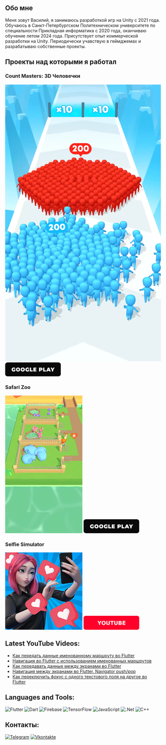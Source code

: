 ## Обо мне
Меня зовут Василий, я занимаюсь разработкой игр на Unity с 2021 года. Обучаюсь в Санкт-Петербургском Политехническом университете по специальности Прикладная информатика с 2020 года, оканчиваю обучение летом 2024 года. Присутствует опыт коммерческой разработки на Unity. Периодически учавствую в геймджемах и разрабатываю собственные проекты.

## Проекты над которыми я работал

### Count Masters: 3D Человечки
<img src="https://github.com/Vasiliy-Enyutin/Vasiliy-Enyutin/blob/main/Assets/Count%20Masters%203D.png" alt="img">

<a href="https://play.google.com/store/apps/details/Count+Masters:+Stickman+Games?id=freeplay.crowdrun.com&hl=ru" target="_blank">
  <img src="https://github.com/Vasiliy-Enyutin/Vasiliy-Enyutin/blob/main/Assets/Google%20play.png" alt="Google Play" width="180"/>
</a>

### Safari Zoo
<img src="https://github.com/Vasiliy-Enyutin/Vasiliy-Enyutin/blob/main/Assets/Safari%20Zoo.png" alt="img">

<a href="https://play.google.com/store/apps/details?id=com.ttf.safarizoo&hl=en_CA" target="_blank">
  <img src="https://github.com/Vasiliy-Enyutin/Vasiliy-Enyutin/blob/main/Assets/Google%20play.png" alt="Google Play" width="180"/>
</a>

### Selfie Simulator
<img src="https://github.com/Vasiliy-Enyutin/Vasiliy-Enyutin/blob/main/Assets/Selfie%20simulator%20Ava.png" alt="img">

<a href="https://www.youtube.com/watch?v=n83zaATg4rY" target="_blank">
  <img src="https://github.com/Vasiliy-Enyutin/Vasiliy-Enyutin/blob/main/Assets/YouTube.png" alt="YouTube" width="180"/>
</a>

## Latest YouTube Videos:
<!-- YOUTUBE:START -->
- [Как передать данные именованному маршруту во Flutter](https://www.youtube.com/watch?v=gL8DQKQx6Yo)
- [Навигация во Flutter с использованием именованных маршрутов](https://www.youtube.com/watch?v=4GMW0yphxN4)
- [Как передавать данные между экранами во Flutter](https://www.youtube.com/watch?v=7CluiX90w7Q)
- [Навигация между экранами во Flutter. Navigator push/pop](https://www.youtube.com/watch?v=mY8Ij5nM_Kk)
- [Как переключить фокус с одного текстового поля на другое во Flutter](https://www.youtube.com/watch?v=yTj5zD9g_RY)
<!-- YOUTUBE:END -->

## Languages and Tools:
![Flutter](https://img.shields.io/badge/-Flutter-090909?style=for-the-badge&logo=flutter&logoColor=47C5FB)
![Dart](https://img.shields.io/badge/-Dart-090909?style=for-the-badge&logo=dart&logoColor=097CDB)
![Firebase](https://img.shields.io/badge/-Firebase-090909?style=for-the-badge&logo=firebase&logoColor=F8C52C)
![TensorFlow](https://img.shields.io/badge/-TensorFlow-090909?style=for-the-badge&logo=tensorflow&logoColor=F88C00)
![JavaScript](https://img.shields.io/badge/-JavaScript-090909?style=for-the-badge&logo=JavaScript&logoColor=E9D54D)
![.Net](https://img.shields.io/badge/-Framework-090909?style=for-the-badge&logo=.net&logoColor=E5D3FF)
![C++](https://img.shields.io/badge/-C++-090909?style=for-the-badge&logo=C%2b%2b&logoColor=6296CC)

## Контакты:
[![Telegram](https://img.shields.io/badge/-Telegram-090909?style=for-the-badge&logo=telegram&logoColor=27A0D9)](https://t.me/Vasiliy_Enyutin)
[![Vkontakte](https://img.shields.io/badge/-Vkontakte-090909?style=for-the-badge&logo=Vk&logoColor=4F7DB3)](https://vk.com/vasiliyenyutin)
